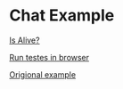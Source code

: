 # Chat Example

[Is Alive?](https://spider-8t2d6.ondigitalocean.app)

[Run testes in browser](https://hakanols.github.io/spider/client-js/test/testInBrowser.html)

[Origional example](https://github.com/gorilla/websocket/tree/master/examples/chat)
